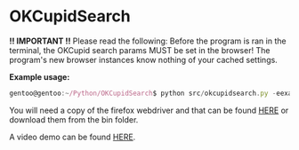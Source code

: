 # OKCupidSearch

**!! IMPORTANT !!** Please read the following: Before the program is ran in the terminal, the OKCupid search params MUST be set in the browser! The program's new browser instances know nothing of your cached settings.

**Example usage:**
```javascript
gentoo@gentoo:~/Python/OKCupidSearch$ python src/okcupidsearch.py -eexample@email.com -ppassword -kMike
```

You will need a copy of the firefox webdriver and that can be found [HERE](https://github.com/mozilla/geckodriver/releases) or download them from the bin folder.

A video demo can be found [HERE](https://youtu.be/OT9qXSWPeyU).
